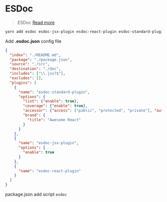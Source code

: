 # ESDoc

> ESDoc [Read more](https://esdoc.org/)

```bash
yarn add esdoc esdoc-jsx-plugin esdoc-react-plugin esdoc-standard-plugin --exact
```

Add __.esdoc.json__ config file

```json
{
  "index": "./README.md",
  "package": "./package.json",
  "source": "./src",
  "destination": "./doc",
  "includes": ["\\.jsx?$"],
  "excludes": [],
  "plugins": [
    {
      "name": "esdoc-standard-plugin",
      "options": {
        "lint": {"enable": true},
        "coverage": {"enable": true},
        "accessor": {"access": ["public", "protected", "private"], "autoPrivate": true},
        "brand": {
          "title": "Awesome React"
        }
      }
    },
    {
      "name": "esdoc-jsx-plugin",
      "options": {
        "enable": true
      }
    },
    {
      "name": "esdoc-react-plugin"
    }
  ]
}
```

package.json add script ```esdoc```

